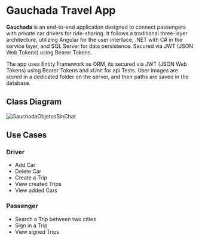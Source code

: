 # Gauchada Travel App

**Gauchada** is an end-to-end application designed to connect passengers with private car drivers for ride-sharing. It follows a traditional three-layer architecture, utilizing Angular for the user interface, .NET with C# in the service layer, and SQL Server for data persistence. Secured via JWT (JSON Web Tokens) using Bearer Tokens.

The app uses Entity Framework as ORM, its secured via JWT (JSON Web Tokens) using Bearer Tokens and xUnit for api Tests.
User images are stored in a dedicated folder on the server, and their paths are saved in the database.
## Class Diagram


![GauchadaObjetosSinChat](https://github.com/user-attachments/assets/592a2806-e30a-492a-af5c-ffc81c87fb1b)


## Use Cases
### Driver
  - Add Car
  - Delete Car
  - Create a Trip
  - View created Trips
  - View added Cars

### Passenger
  - Search a Trip between two cities
  - Sign in a Trip
  - View signed Trips

